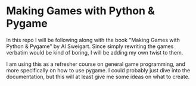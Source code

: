 
Making Games with Python & Pygame
=================================
In this repo I will be following along with the book "Making Games with
Python & Pygame" by Al Sweigart. Since simply rewriting the games verbatim
would be kind of boring, I will be adding my own twist to them.

I am using this as a refresher course on general game programming, and more
specifically on how to use pygame. I could probably just dive into the
documentation, but this will at least give me some ideas on what to create.
